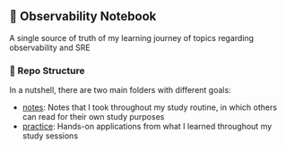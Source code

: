 ## :orange_book: Observability Notebook

A single source of truth of my learning journey of topics regarding observability and SRE 

### :round_pushpin: Repo Structure 

In a nutshell, there are two main folders with different goals:
- [notes](./notes): Notes that I took throughout my study routine, in which others can read for their own study purposes
- [practice](./practice): Hands-on applications from what I learned throughout my study sessions 

